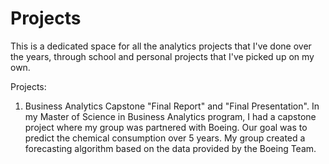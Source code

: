 # Projects
This is a dedicated space for all the analytics projects that I've done over the years, through school and personal projects that I've picked up on my own. 

Projects:
1) Business Analytics Capstone "Final Report" and "Final Presentation".
In my Master of Science in Business Analytics program, I had a capstone project where my group was partnered with Boeing. Our goal was to predict the chemical consumption over 5 years. My group created a forecasting algorithm based on the data provided by the Boeing Team. 
